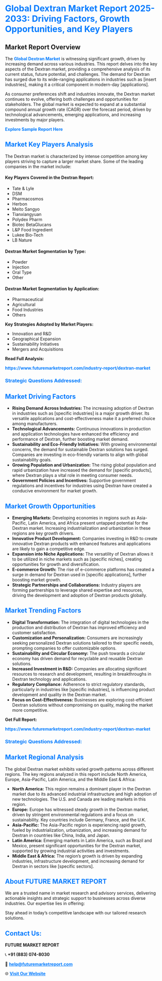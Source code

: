 <h1 style="color: #007BFF;">Global Dextran Market Report 2025-2033: Driving Factors, Growth Opportunities, and Key Players</h1>

<section id="overview">
<h2>Market Report Overview</h2>
<p>The <a href="https://www.futuremarketreport.com/industry-report/dextran-market" style="color: #007BFF; text-decoration: none;"><strong>Global Dextran Market</strong></a> is witnessing significant growth, driven by increasing demand across various industries. This report delves into the key aspects of the Dextran market, providing a comprehensive analysis of its current status, future potential, and challenges. The demand for Dextran has surged due to its wide-ranging applications in industries such as [insert industries], making it a critical component in modern-day [applications].</p>
<p>As consumer preferences shift and industries innovate, the Dextran market continues to evolve, offering both challenges and opportunities for stakeholders. The global market is expected to expand at a substantial compound annual growth rate (CAGR) over the forecast period, driven by technological advancements, emerging applications, and increasing investments by major players.</p>
</section>

<section id="overview">
<p><a href="https://www.futuremarketreport.com/request-sample/reportId=91230" style="color: #007BFF; text-decoration: none;"><strong>Explore Sample Report Here</strong></a></p>
</section>

<section id="key-players">
<h2 style="color: #007BFF;">Market Key Players Analysis</h2>
<p>The Dextran market is characterized by intense competition among key players striving to capture a larger market share. Some of the leading companies in the market include:</p>
<h4>Key Players Covered in the Dextran Report:</h4>
<ul><li>Tate &amp; Lyle</li><li>DSM</li><li>Pharmacosmos</li><li>Herbon</li><li>Meito Sangyo</li><li>Tianxiangyuan</li><li>Polydex Pharm</li><li>Biotec BetaGlucans</li><li>L&amp;P Food Ingredient</li><li>Lukee Bio-Tech</li><li>LB Nature</li></ul>
<h4>Dextran Market Segmentation by Type:</h4>
<ul><li>Powder</li><li>Injection</li><li>Oral Type</li><li>Other</li></ul>

<h4>Dextran Market Segmentation by Application:</h4>
<ul><li>Pharmaceutical</li><li>Agricultural</li><li>Food Industries</li><li>Others</li></ul>
<p><strong>Key Strategies Adopted by Market Players:</strong></p>
<ul>
<li>Innovation and R&D</li>
<li>Geographical Expansion</li>
<li>Sustainability Initiatives</li>
<li>Mergers and Acquisitions</li>
</ul>
</section>

<section>
<p><strong>Read Full Analysis: </strong></p><a href="https://www.futuremarketreport.com/industry-report/dextran-market" style="color: #007BFF; text-decoration: none;"><strong>https://www.futuremarketreport.com/industry-report/dextran-market</strong></a>
<h3 style="color: #007BFF;">Strategic Questions Addressed:</h3>
</section>

<section id="driving-factors">
<h2 style="color: #007BFF;">Market Driving Factors</h2>
<ul>
<li><strong>Rising Demand Across Industries:</strong> The increasing adoption of Dextran in industries such as [specific industries] is a major growth driver. Its versatile applications and cost-effectiveness make it a preferred choice among manufacturers.</li>
<li><strong>Technological Advancements:</strong> Continuous innovations in production and application technologies have enhanced the efficiency and performance of Dextran, further boosting market demand.</li>
<li><strong>Sustainability and Eco-Friendly Initiatives:</strong> With growing environmental concerns, the demand for sustainable Dextran solutions has surged. Companies are investing in eco-friendly variants to align with global sustainability goals.</li>
<li><strong>Growing Population and Urbanization:</strong> The rising global population and rapid urbanization have increased the demand for [specific products], where Dextran plays a vital role in meeting consumer needs.</li>
<li><strong>Government Policies and Incentives:</strong> Supportive government regulations and incentives for industries using Dextran have created a conducive environment for market growth.</li>
</ul>
</section>

<section id="growth-opportunities">
<h2 style="color: #007BFF;">Market Growth Opportunities</h2>
<ul>
<li><strong>Emerging Markets:</strong> Developing economies in regions such as Asia-Pacific, Latin America, and Africa present untapped potential for the Dextran market. Increasing industrialization and urbanization in these regions are key growth drivers.</li>
<li><strong>Innovative Product Development:</strong> Companies investing in R&D to create innovative Dextran products with enhanced features and applications are likely to gain a competitive edge.</li>
<li><strong>Expansion into Niche Applications:</strong> The versatility of Dextran allows it to be utilized in niche markets such as [specific niches], creating opportunities for growth and diversification.</li>
<li><strong>E-commerce Growth:</strong> The rise of e-commerce platforms has created a surge in demand for Dextran used in [specific applications], further boosting market growth.</li>
<li><strong>Strategic Partnerships and Collaborations:</strong> Industry players are forming partnerships to leverage shared expertise and resources, driving the development and adoption of Dextran products globally.</li>
</ul>
</section>

<section id="trending-factors">
<h2 style="color: #007BFF;">Market Trending Factors</h2>
<ul>
<li><strong>Digital Transformation:</strong> The integration of digital technologies in the production and distribution of Dextran has improved efficiency and customer satisfaction.</li>
<li><strong>Customization and Personalization:</strong> Consumers are increasingly seeking personalized Dextran solutions tailored to their specific needs, prompting companies to offer customizable options.</li>
<li><strong>Sustainability and Circular Economy:</strong> The push towards a circular economy has driven demand for recyclable and reusable Dextran solutions.</li>
<li><strong>Increased Investment in R&D:</strong> Companies are allocating significant resources to research and development, resulting in breakthroughs in Dextran technology and applications.</li>
<li><strong>Regulatory Compliance:</strong> Adherence to strict regulatory standards, particularly in industries like [specific industries], is influencing product development and quality in the Dextran market.</li>
<li><strong>Focus on Cost-Effectiveness:</strong> Businesses are exploring cost-efficient Dextran solutions without compromising on quality, making the market more competitive.</li>
</ul>
</section>

<section>
<p><strong>Get Full Report: </strong></p><a href="https://www.futuremarketreport.com/industry-report/dextran-market" style="color: #007BFF; text-decoration: none;"><strong>https://www.futuremarketreport.com/industry-report/dextran-market</strong></a>
<h3 style="color: #007BFF;">Strategic Questions Addressed:</h3>
</section>


<section id="regional-analysis">
<h2 style="color: #007BFF;">Market Regional Analysis</h2>
<p>The global Dextran market exhibits varied growth patterns across different regions. The key regions analyzed in this report include North America, Europe, Asia-Pacific, Latin America, and the Middle East & Africa:</p>
<ul>
<li><strong>North America:</strong> This region remains a dominant player in the Dextran market due to its advanced industrial infrastructure and high adoption of new technologies. The U.S. and Canada are leading markets in this region.</li>
<li><strong>Europe:</strong> Europe has witnessed steady growth in the Dextran market, driven by stringent environmental regulations and a focus on sustainability. Key countries include Germany, France, and the U.K.</li>
<li><strong>Asia-Pacific:</strong> The Asia-Pacific region is experiencing rapid growth, fueled by industrialization, urbanization, and increasing demand for Dextran in countries like China, India, and Japan.</li>
<li><strong>Latin America:</strong> Emerging markets in Latin America, such as Brazil and Mexico, present significant opportunities for the Dextran market, supported by growing industrial activities and investments.</li>
<li><strong>Middle East & Africa:</strong> The region’s growth is driven by expanding industries, infrastructure development, and increasing demand for Dextran in sectors like [specific sectors].</li>
</ul>
</section>

<footer>
<h2 style="color: #007BFF;">About FUTURE MARKET REPORT</h2>
<p>We are a trusted name in market research and advisory services, delivering actionable insights and strategic support to businesses across diverse industries. Our expertise lies in offering:</p>

<p>Stay ahead in today’s competitive landscape with our tailored research solutions.</p>

<h2 style="color: #007BFF;">Contact Us:</h2>
<p><strong>FUTURE MARKET REPORT</strong></p>
<p>📞 <strong>+91 (883) 074-8030</strong></p>
<p>📧 <strong><a href="mailto:help@futuremarketreport.com" style="color: #007BFF;">help@futuremarketreport.com</a></strong></p>
<p>🌐 <strong><a href="https://www.futuremarketreport.com/" style="color: #007BFF;">Visit Our Website</a></strong></p>
</footer>